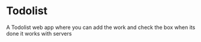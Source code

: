 # Todolist
A Todolist web app where you can add the work and check the box when its done it works with servers 

